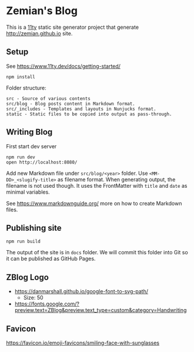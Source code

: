 # Zemian's Blog

This is a [11ty](https://www.11ty.dev/) static site generator project that
generate http://zemian.github.io site.

## Setup

See https://www.11ty.dev/docs/getting-started/

```
npm install
```

Folder structure:

```
src - Source of various contents
src/blog - Blog posts content in Markdown format.
src/_includes - Templates and layouts in Nunjucks format.
static - Static files to be copied into output as pass-through.
```

## Writing Blog

First start dev server

```
npm run dev
open http://localhost:8080/
```

Add new Markdown file under `src/blog/<year>` folder. Use `<MM-DD>_<slugify-title>` as filename
format. When generating output, the filename is not used though. It uses the FrontMatter with `title` and
`date` as minimal variables.

See https://www.markdownguide.org/ more on how to create Markdown files.

## Publishing site

```
npm run build
```

The output of the site is in `docs` folder. We will commit this folder into Git so it can be published 
as GitHub Pages.

## ZBlog Logo

* https://danmarshall.github.io/google-font-to-svg-path/
  * Size: 50
* https://fonts.google.com/?preview.text=ZBlog&preview.text_type=custom&category=Handwriting

## Favicon

https://favicon.io/emoji-favicons/smiling-face-with-sunglasses
